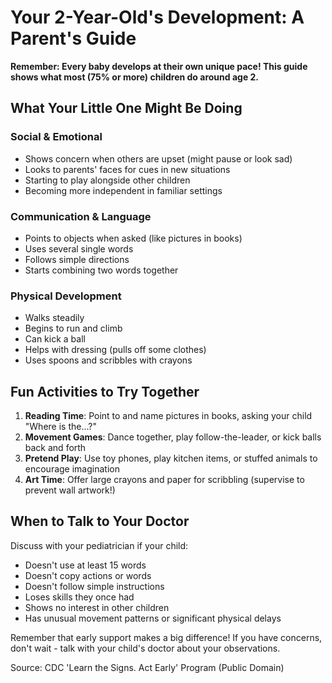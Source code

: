 # Your 2-Year-Old's Development: A Parent's Guide

**Remember: Every baby develops at their own unique pace! This guide shows what most (75% or more) children do around age 2.**

## What Your Little One Might Be Doing

### Social & Emotional
* Shows concern when others are upset (might pause or look sad)
* Looks to parents' faces for cues in new situations
* Starting to play alongside other children
* Becoming more independent in familiar settings

### Communication & Language
* Points to objects when asked (like pictures in books)
* Uses several single words
* Follows simple directions
* Starts combining two words together

### Physical Development
* Walks steadily
* Begins to run and climb
* Can kick a ball
* Helps with dressing (pulls off some clothes)
* Uses spoons and scribbles with crayons

## Fun Activities to Try Together

1. **Reading Time**: Point to and name pictures in books, asking your child "Where is the...?"
2. **Movement Games**: Dance together, play follow-the-leader, or kick balls back and forth
3. **Pretend Play**: Use toy phones, play kitchen items, or stuffed animals to encourage imagination
4. **Art Time**: Offer large crayons and paper for scribbling (supervise to prevent wall artwork!)

## When to Talk to Your Doctor

Discuss with your pediatrician if your child:
* Doesn't use at least 15 words
* Doesn't copy actions or words
* Doesn't follow simple instructions
* Loses skills they once had
* Shows no interest in other children
* Has unusual movement patterns or significant physical delays

Remember that early support makes a big difference! If you have concerns, don't wait - talk with your child's doctor about your observations.

Source: CDC 'Learn the Signs. Act Early' Program (Public Domain)